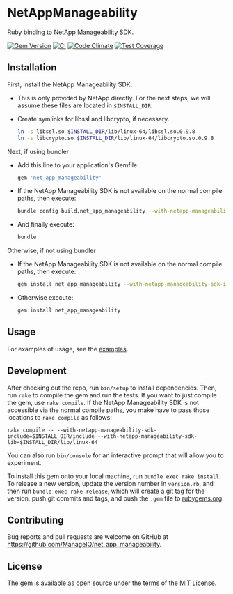 # NetAppManageability

Ruby binding to NetApp Manageability SDK.

[![Gem Version](https://badge.fury.io/rb/net_app_manageability.svg)](http://badge.fury.io/rb/net_app_manageability)
[![CI](https://github.com/ManageIQ/net_app_manageability/actions/workflows/ci.yaml/badge.svg)](https://github.com/ManageIQ/net_app_manageability/actions/workflows/ci.yaml)
[![Code Climate](https://codeclimate.com/github/ManageIQ/net_app_manageability.svg)](https://codeclimate.com/github/ManageIQ/net_app_manageability)
[![Test Coverage](https://codeclimate.com/github/ManageIQ/net_app_manageability/badges/coverage.svg)](https://codeclimate.com/github/ManageIQ/net_app_manageability/coverage)

## Installation

First, install the NetApp Manageability SDK.

- This is only provided by NetApp directly.  For the next steps, we will assume these files are located in `$INSTALL_DIR`.

- Create symlinks for libssl and libcrypto, if necessary.

  ```sh
  ln -s libssl.so $INSTALL_DIR/lib/linux-64/libssl.so.0.9.8
  ln -s libcrypto.so $INSTALL_DIR/lib/linux-64/libcrypto.so.0.9.8
  ```

Next, if using bundler

- Add this line to your application's Gemfile:

  ```ruby
  gem 'net_app_manageability'
  ```

- If the NetApp Manageability SDK is not available on the normal compile paths, then execute:

  ```sh
  bundle config build.net_app_manageability --with-netapp-manageability-sdk-include=$INSTALL_DIR/include --with-netapp-manageability-sdk-lib=$INSTALL_DIR/lib/linux-64
  ```

- And finally execute:

  ```sh
  bundle
  ```

Otherwise, if not using bundler

- If the NetApp Manageability SDK is not available on the normal compile paths, then execute:

  ```sh
  gem install net_app_manageability --with-netapp-manageability-sdk-include=$INSTALL_DIR/include --with-netapp-manageability-sdk-lib=$INSTALL_DIR/lib/linux-64
  ```

- Otherwise execute:

  ```sh
  gem install net_app_manageability
  ```

## Usage

For examples of usage, see the [examples](examples).

## Development

After checking out the repo, run `bin/setup` to install dependencies. Then, run `rake` to compile the gem and run the tests.  If you want to just compile the gem, use `rake compile`.  If the NetApp Manageability SDK is not accessible via the normal compile paths, you make have to pass those locations to `rake compile` as follows:

    rake compile -- --with-netapp-manageability-sdk-include=$INSTALL_DIR/include --with-netapp-manageability-sdk-lib=$INSTALL_DIR/lib/linux-64

You can also run `bin/console` for an interactive prompt that will allow you to experiment.

To install this gem onto your local machine, run `bundle exec rake install`. To release a new version, update the version number in `version.rb`, and then run `bundle exec rake release`, which will create a git tag for the version, push git commits and tags, and push the `.gem` file to [rubygems.org](https://rubygems.org).

## Contributing

Bug reports and pull requests are welcome on GitHub at https://github.com/ManageIQ/net_app_manageability.

## License

The gem is available as open source under the terms of the [MIT License](http://opensource.org/licenses/MIT).

